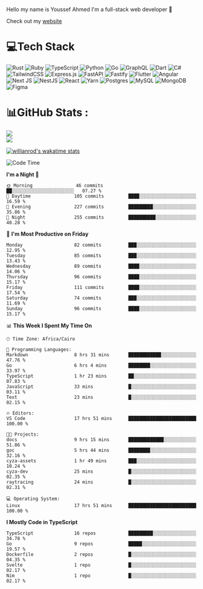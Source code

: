 Hello my name is Youssef Ahmed I'm a full-stack web developer 👋

Check out my [website](https://youssefahmed.vercel.app)
 
# 💻Tech Stack

![Rust](https://img.shields.io/badge/rust-%23000000.svg?style=for-the-badge&logo=rust&logoColor=white) ![Ruby](https://img.shields.io/badge/ruby-%23CC342D.svg?style=for-the-badge&logo=ruby&logoColor=white) ![TypeScript](https://img.shields.io/badge/typescript-%23007ACC.svg?style=for-the-badge&logo=typescript&logoColor=white) ![Python](https://img.shields.io/badge/python-3670A0?style=for-the-badge&logo=python&logoColor=ffdd54) ![Go](https://img.shields.io/badge/go-%2300ADD8.svg?style=for-the-badge&logo=go&logoColor=white) ![GraphQL](https://img.shields.io/badge/-GraphQL-E10098?style=for-the-badge&logo=graphql&logoColor=white) ![Dart](https://img.shields.io/badge/dart-%230175C2.svg?style=for-the-badge&logo=dart&logoColor=white) ![C#](https://img.shields.io/badge/c%23-%23239120.svg?style=for-the-badge&logo=c-sharp&logoColor=white) ![TailwindCSS](https://img.shields.io/badge/tailwindcss-%2338B2AC.svg?style=for-the-badge&logo=tailwind-css&logoColor=white) ![Express.js](https://img.shields.io/badge/express.js-%23404d59.svg?style=for-the-badge&logo=express&logoColor=%2361DAFB) ![FastAPI](https://img.shields.io/badge/FastAPI-005571?style=for-the-badge&logo=fastapi) ![Fastify](https://img.shields.io/badge/fastify-%23000000.svg?style=for-the-badge&logo=fastify&logoColor=white) ![Flutter](https://img.shields.io/badge/Flutter-%2302569B.svg?style=for-the-badge&logo=Flutter&logoColor=white) ![Angular](https://img.shields.io/badge/angular-%23DD0031.svg?style=for-the-badge&logo=angular&logoColor=white) ![Next JS](https://img.shields.io/badge/Next-black?style=for-the-badge&logo=next.js&logoColor=white) ![NestJS](https://img.shields.io/badge/nestjs-%23E0234E.svg?style=for-the-badge&logo=nestjs&logoColor=white) ![React](https://img.shields.io/badge/react-%2320232a.svg?style=for-the-badge&logo=react&logoColor=%2361DAFB) ![Yarn](https://img.shields.io/badge/yarn-%232C8EBB.svg?style=for-the-badge&logo=yarn&logoColor=white) ![Postgres](https://img.shields.io/badge/postgres-%23316192.svg?style=for-the-badge&logo=postgresql&logoColor=white) ![MySQL](https://img.shields.io/badge/mysql-%2300f.svg?style=for-the-badge&logo=mysql&logoColor=white) ![MongoDB](https://img.shields.io/badge/MongoDB-%234ea94b.svg?style=for-the-badge&logo=mongodb&logoColor=white)     ![Figma](https://img.shields.io/badge/figma-%23F24E1E.svg?style=for-the-badge&logo=figma&logoColor=white)

# 📊GitHub Stats :

![](https://github-readme-stats.vercel.app/api?username=joetifa2003&theme=tokyonight&hide_border=false&include_all_commits=false&count_private=false)<br/>
![](https://github-readme-streak-stats.herokuapp.com/?user=joetifa2003&theme=tokyonight&hide_border=false)<br/>

[![willianrod's wakatime stats](https://github-readme-stats.vercel.app/api/wakatime?username=joetifa2003&layout=compact)](https://github.com/anuraghazra/github-readme-stats)
<!--START_SECTION:waka-->
![Code Time](http://img.shields.io/badge/Code%20Time-1%2C041%20hrs%201%20min-blue)

**I'm a Night 🦉** 

```text
🌞 Morning                46 commits          ██░░░░░░░░░░░░░░░░░░░░░░░   07.27 % 
🌆 Daytime                105 commits         ████░░░░░░░░░░░░░░░░░░░░░   16.59 % 
🌃 Evening                227 commits         █████████░░░░░░░░░░░░░░░░   35.86 % 
🌙 Night                  255 commits         ██████████░░░░░░░░░░░░░░░   40.28 % 
```
📅 **I'm Most Productive on Friday** 

```text
Monday                   82 commits          ███░░░░░░░░░░░░░░░░░░░░░░   12.95 % 
Tuesday                  85 commits          ███░░░░░░░░░░░░░░░░░░░░░░   13.43 % 
Wednesday                89 commits          ████░░░░░░░░░░░░░░░░░░░░░   14.06 % 
Thursday                 96 commits          ████░░░░░░░░░░░░░░░░░░░░░   15.17 % 
Friday                   111 commits         ████░░░░░░░░░░░░░░░░░░░░░   17.54 % 
Saturday                 74 commits          ███░░░░░░░░░░░░░░░░░░░░░░   11.69 % 
Sunday                   96 commits          ████░░░░░░░░░░░░░░░░░░░░░   15.17 % 
```


📊 **This Week I Spent My Time On** 

```text
🕑︎ Time Zone: Africa/Cairo

💬 Programming Languages: 
Markdown                 8 hrs 31 mins       ████████████░░░░░░░░░░░░░   47.76 % 
Go                       6 hrs 4 mins        ████████░░░░░░░░░░░░░░░░░   33.97 % 
TypeScript               1 hr 23 mins        ██░░░░░░░░░░░░░░░░░░░░░░░   07.83 % 
JavaScript               33 mins             █░░░░░░░░░░░░░░░░░░░░░░░░   03.11 % 
Text                     23 mins             █░░░░░░░░░░░░░░░░░░░░░░░░   02.15 % 

🔥 Editors: 
VS Code                  17 hrs 51 mins      █████████████████████████   100.00 % 

🐱‍💻 Projects: 
docs                     9 hrs 15 mins       █████████████░░░░░░░░░░░░   51.86 % 
goc                      5 hrs 44 mins       ████████░░░░░░░░░░░░░░░░░   32.16 % 
cyza-assets              1 hr 49 mins        ███░░░░░░░░░░░░░░░░░░░░░░   10.24 % 
cyza-dev                 25 mins             █░░░░░░░░░░░░░░░░░░░░░░░░   02.35 % 
raytracing               24 mins             █░░░░░░░░░░░░░░░░░░░░░░░░   02.31 % 

💻 Operating System: 
Linux                    17 hrs 51 mins      █████████████████████████   100.00 % 
```

**I Mostly Code in TypeScript** 

```text
TypeScript               16 repos            █████████░░░░░░░░░░░░░░░░   34.78 % 
Go                       9 repos             █████░░░░░░░░░░░░░░░░░░░░   19.57 % 
Dockerfile               2 repos             █░░░░░░░░░░░░░░░░░░░░░░░░   04.35 % 
Svelte                   1 repo              █░░░░░░░░░░░░░░░░░░░░░░░░   02.17 % 
Nim                      1 repo              █░░░░░░░░░░░░░░░░░░░░░░░░   02.17 % 
```




<!--END_SECTION:waka-->

